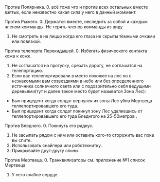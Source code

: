 Против Полярника.
0. всё тоже что и против всех остальных вместе взятых, если неизвестно какая сила у него в данный моммент.

Против Рыжего.
0. Держатся вместе, неследить за собой и каждым членом комманды. Не терять членов комманды из виду
1. Не смотреть в на лиццо когда его глаза не скрыты тёмными очками или повязкой.

Против телепорта Перекидышей.
0. Избегать физического контакта кожа к коже.
1. Не соглашатся на прогулку, срезать дорогу, не соглашатся на телепортацию.
2. Если вас теллепортировали в место похожее на лес но с незнакомыми вам созвездиями в небе или без определенного источника солнечного света или с подозрительно себя ведущими деревьями(тут и далее такое место будет называтся Зона Лес):
- Был прицедент когда солдат вернулся из зоны Лес убив Мертвеца теллепортировавшего его туда.
- Был прицедент когда солдат покинул зону Лес удалившись от теллепортировавшего его туда Бледнгого на 25-50метров . 

Против Бледного.
0. Покинуть его радиус.
1. Не засыпать рядом с ним или оставить кого-то сторожить вас пока вы спите.
2. Использовать снайпера или роботехнитку.
3. Прикрывайте друг-другу спины.

Против Мертвеца.
0. Транквилизаторы см. приложение №1 список Мертвеца
1. У него слабое сердце.